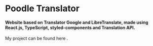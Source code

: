 # Poodle Translator

#### Website based on Translator Google and LibreTranslate, made using React.js, TypeScript, styled-components and Translation API. 

My project can be found here <Link> .
